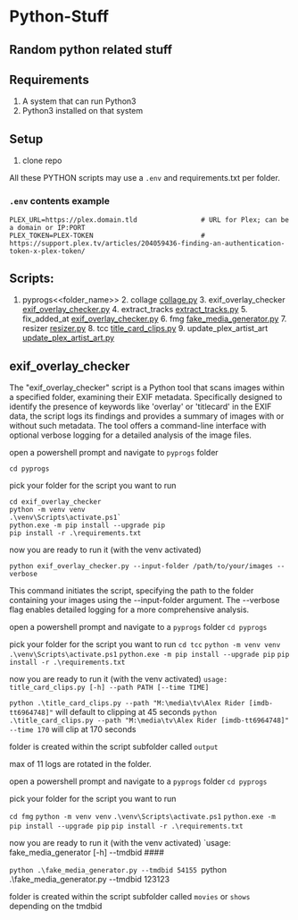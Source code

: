 # Python-Stuff
## Random python related stuff

## Requirements

1. A system that can run Python3
2. Python3 installed on that system

## Setup

1. clone repo

All these PYTHON scripts may use a `.env` and requirements.txt per folder.

### `.env` contents example

```
PLEX_URL=https://plex.domain.tld                # URL for Plex; can be a domain or IP:PORT
PLEX_TOKEN=PLEX-TOKEN                           # https://support.plex.tv/articles/204059436-finding-an-authentication-token-x-plex-token/
```

## Scripts:
1. pyprogs\<<folder_name>>
   2. collage [collage.py](#collage)
   3. exif_overlay_checker [exif_overlay_checker.py](#exif_overlay_checker)
   4. extract_tracks [extract_tracks.py](#extract_tracks)
   5. fix_added_at [exif_overlay_checker.py](#exif_overlay_checker)
   6. fmg [fake_media_generator.py](#fake_media_generator)
   7. resizer [resizer.py](#resizer)
   8. tcc [title_card_clips.py](#title_card_clips)
   9. update_plex_artist_art [update_plex_artist_art.py](#update_plex_artist_art)

## exif_overlay_checker

The "exif_overlay_checker" script is a Python tool that scans images within a specified folder, examining their EXIF metadata. Specifically designed to identify the presence of keywords like 'overlay' or 'titlecard' in the EXIF data, the script logs its findings and provides a summary of images with or without such metadata. The tool offers a command-line interface with optional verbose logging for a detailed analysis of the image files.

open a powershell prompt and navigate to `pyprogs` folder

`cd pyprogs`

pick your folder for the script you want to run

```
cd exif_overlay_checker
python -m venv venv
.\venv\Scripts\activate.ps1`
python.exe -m pip install --upgrade pip
pip install -r .\requirements.txt
```

now you are ready to run it (with the venv activated)

`python exif_overlay_checker.py --input-folder /path/to/your/images --verbose`

This command initiates the script, specifying the path to the folder containing your images using the --input-folder argument. The --verbose flag enables detailed logging for a more comprehensive analysis.   


open a powershell prompt and navigate to a `pyprogs` folder
`cd pyprogs`

pick your folder for the script you want to run
`cd tcc`
`python -m venv venv`
`.\venv\Scripts\activate.ps1`
`python.exe -m pip install --upgrade pip`
`pip install -r .\requirements.txt`

now you are ready to run it (with the venv activated)
`usage: title_card_clips.py [-h] --path PATH [--time TIME]`

`python .\title_card_clips.py --path "M:\media\tv\Alex Rider [imdb-tt6964748]"` will default to clipping at 45 seconds
`python .\title_card_clips.py --path "M:\media\tv\Alex Rider [imdb-tt6964748]" --time 170` will clip at 170 seconds

folder is created within the script subfolder called `output`

max of 11 logs are rotated in the folder.


open a powershell prompt and navigate to a `pyprogs` folder
`cd pyprogs`

pick your folder for the script you want to run

`cd fmg`
`python -m venv venv`
`.\venv\Scripts\activate.ps1`
`python.exe -m pip install --upgrade pip`
`pip install -r .\requirements.txt`

now you are ready to run it (with the venv activated)
`usage: fake_media_generator [-h] --tmdbid ####

`python .\fake_media_generator.py --tmdbid 54155
`python .\fake_media_generator.py --tmdbid 123123

folder is created within the script subfolder called `movies` or `shows` depending on the tmdbid
